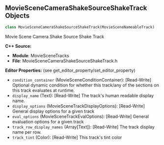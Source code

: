## MovieSceneCameraShakeSourceShakeTrack Objects

```python
class MovieSceneCameraShakeSourceShakeTrack(MovieSceneNameableTrack)
```

Movie Scene Camera Shake Source Shake Track

**C++ Source:**

- **Module**: MovieSceneTracks
- **File**: MovieSceneCameraShakeSourceShakeTrack.h

**Editor Properties:** (see get_editor_property/set_editor_property)

- ``condition_container`` (MovieSceneConditionContainer):  [Read-Write] Optional dynamic condition for whether this track/any of the sections on this track evaluates at runtime.
- ``display_name`` (Text):  [Read-Write] The track's human readable display name.
- ``display_options`` (MovieSceneTrackDisplayOptions):  [Read-Write] General display options for a given track
- ``eval_options`` (MovieSceneTrackEvalOptions):  [Read-Write] General evaluation options for a given track
- ``track_row_display_names`` (Array[Text]):  [Read-Write] The track display name per row.
- ``track_tint`` (Color):  [Read-Write] This track's tint color

<a id="unreal.MovieSceneCameraShakeSourceTriggerTrack"></a>